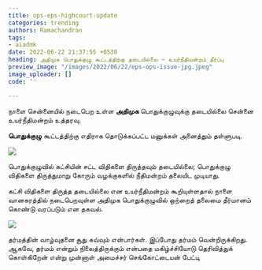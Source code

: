 ```yaml
---
title: ops-eps-highcourt-update
categories: trending
authors: Ramachandran
tags:
- aiadmk
date: 2022-06-22 21:37:55 +0530
heading: அதிமுக பொதுக்குழு கூட்டத்திற்கு தடையில்லை – உயர்நீதிமன்றம் தீர்ப்பு
preview_image: "/images/2022/06/22/eps-ops-issue-jpg.jpeg"
image_uploader: []
code: ''

---
```

நாளை சென்னையில் நடைபெற உள்ள **அதிமுக** பொதுக்குழுவுக்கு தடையில்லை சென்னை உயர்நீதிமன்றம் உத்தரவு.

**பொதுக்குழு** கூட்டத்திற்கு எதிராக தொடுக்கப்பட்ட மனுக்கள் அனைத்தும் தள்ளுபடி.

![](/images/2022/06/22/eps-ops-issue-1-jpg.jpeg)

பொதுக்குழுவில் கட்சியின் சட்ட விதிகளை திருத்தவும் தடையில்லை; பொதுக்குழு விதிகளை திருத்துமாறு கோரும் வழக்குகளில் நீதிமன்றம் தலையிட முடியாது.

கட்சி விதிகளை திருத்த தடையில்லை என உயர்நீதிமன்றம் கூறியுள்ளதால் நாளை வானகரத்தில் நடைபெறவுள்ள அதிமுக பொதுக்குழுவில் ஒற்றைத் தலைமை தீர்மானம் கொண்டு வரப்படும் என தகவல்.

![](/images/2022/06/22/eps-ops-issue-2-jpg.jpeg)

தர்மத்தின் வாழ்வுதனை சூது கவ்வும் என்பார்கள். இப்போது தர்மம் வென்றிருக்கிறது. ஆகவே, தர்மம் என்றும் நிலைத்திருக்கும் என்பதை மகிழ்ச்சியோடு தெரிவித்துக் கொள்கிறேன் என்று முன்னாள் அமைச்சர் செங்கோட்டையன் பேட்டி
